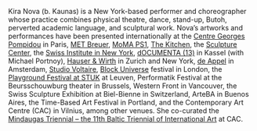 Kira Nova (b. Kaunas) is a New York-based performer and choreographer whose practice combines physical theatre, dance, stand-up, Butoh, perverted academic language, and sculptural work. Nova’s artworks and performances have been presented internationally at the [Centre Georges Pompidou](https://www.centrepompidou.fr/en) in Paris, [MET Breuer](https://www.metmuseum.org/visit/audio-guide/the-met-breuer), [MoMA PS1](https://www.moma.org/ps1), [The Kitchen](https://thekitchen.org), the [Sculpture Center](https://www.sculpture-center.org), the [Swiss Institute in New York](https://www.swissinstitute.net),
[dOCUMENTA (13)](https://www.documenta.de/en/retrospective/documenta_13) in Kassel (with Michael Portnoy), [Hauser & Wirth](https://www.hauserwirth.com) in Zurich and New York, [de Appel](https://deappel.nl/en/) in Amsterdam, [Studio Voltaire](https://www.studiovoltaire.org/exhibitions/archive/studio-voltaire-elsewhere/), [Block Universe](http://blockuniverse.co.uk) festival in London, the [Playground Festival at STUK](https://www.playgroundfestival.be/en) at Leuven, Performatik Festival at the Beursschouwburg theater in Brussels, Western Front in Vancouver, the Swiss Sculpture Exhibition at Biel-Bienne in Switzerland, ArteBA in Buenos Aires, the
Time-Based Art Festival in Portland, and the Contemporary Art Centre (CAC) in Vilnius, among other venues. She co-curated  the [Mindaugas Triennial – the 11th Baltic Triennial of International Art](http://www.cac.lt/mindaugas/en/) at CAC.

